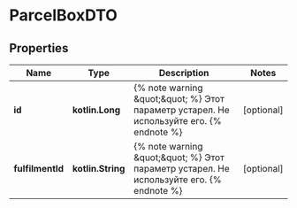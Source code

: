 
# ParcelBoxDTO

## Properties
| Name | Type | Description | Notes |
| ------------ | ------------- | ------------- | ------------- |
| **id** | **kotlin.Long** | {% note warning \&quot;\&quot; %}  Этот параметр устарел. Не используйте его.  {% endnote %}  |  [optional] |
| **fulfilmentId** | **kotlin.String** | {% note warning \&quot;\&quot; %}  Этот параметр устарел. Не используйте его.  {% endnote %}  |  [optional] |



